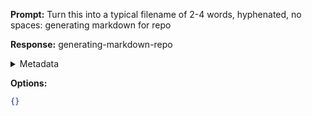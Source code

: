**Prompt:**
Turn this into a typical filename of  2-4 words, hyphenated, no spaces: generating markdown for repo

**Response:**
generating-markdown-repo

<details><summary>Metadata</summary>

- Duration: 418 ms
- Datetime: 2024-01-12T16:20:54.662880
- Model: gpt-3.5-turbo-0613

</details>

**Options:**
```json
{}
```

